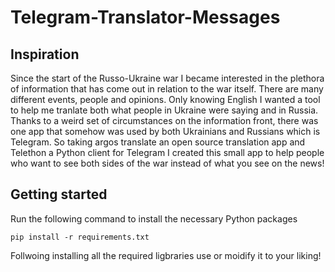 # Telegram-Translator-Messages
## Inspiration
Since the start of the Russo-Ukraine war I became interested in the plethora of information that has come out in relation to the war itself. There are many different events, people and opinions. Only knowing English I wanted a tool to help me tranlate both what people in Ukraine were saying and in Russia. Thanks to a weird set of circumstances on the information front, there was one app that somehow was used by both Ukrainians and Russians which is Telegram. So taking argos translate an open source translation app and Telethon a Python client for Telegram I created this small app to help people who want to see both sides of the war instead of what you see on the news!
## Getting started
 Run the following command to install the necessary Python packages
 ```
 pip install -r requirements.txt
 ```
Follwoing installing all the required ligbraries use or moidify it to your liking!
